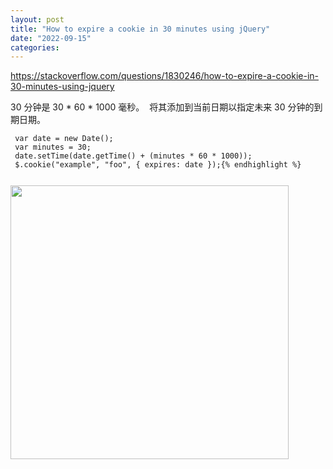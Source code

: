 ```yaml
---
layout: post
title: "How to expire a cookie in 30 minutes using jQuery"
date: "2022-09-15"
categories: 
---
```

<p><a href="https://stackoverflow.com/questions/1830246/how-to-expire-a-cookie-in-30-minutes-using-jquery">https://stackoverflow.com/questions/1830246/how-to-expire-a-cookie-in-30-minutes-using-jquery</a></p>

<p>30 分钟是 30 * 60 * 1000 毫秒。&nbsp; 将其添加到当前日期以指定未来 30 分钟的到期日期。</p>

<pre class="lang-js s-code-block">
<code class="hljs language-javascript"> <span class="hljs-keyword">var</span> date = <span class="hljs-keyword">new</span> <span class="hljs-title class_">Date</span>();
 <span class="hljs-keyword">var</span> minutes = <span class="hljs-number">30</span>;
 date.<span class="hljs-title function_">setTime</span>(date.<span class="hljs-title function_">getTime</span>() + (minutes * <span class="hljs-number">60</span> * <span class="hljs-number">1000</span>));
 $.<span class="hljs-title function_">cookie</span>(<span class="hljs-string">&quot;example&quot;</span>, <span class="hljs-string">&quot;foo&quot;</span>, { <span class="hljs-attr">expires</span>: date });{% endhighlight %}

<p><img height="438" src="/uploads/ckeditor/pictures/400/image-20220915102614-1.png" width="445" /></p>

